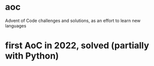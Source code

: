 # aoc
Advent of Code challenges and solutions, as an effort to learn new languages 
# first AoC in 2022, solved (partially with Python)